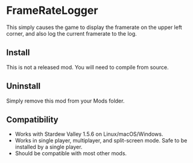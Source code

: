 FrameRateLogger
===========================

This simply causes the game to display the framerate on the upper left corner, and also log the current framerate to the log.

## Install

This is not a released mod. You will need to compile from source.

## Uninstall
Simply remove this mod from your Mods folder.

## Compatibility

* Works with Stardew Valley 1.5.6 on Linux/macOS/Windows.
* Works in single player, multiplayer, and split-screen mode. Safe to be installed by a single player.
* Should be compatible with most other mods. 
